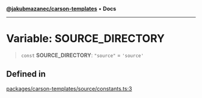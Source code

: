 [**@jakubmazanec/carson-templates**](../README.md) • **Docs**

---

# Variable: SOURCE_DIRECTORY

> `const` **SOURCE_DIRECTORY**: `"source"` = `'source'`

## Defined in

[packages/carson-templates/source/constants.ts:3](https://github.com/jakubmazanec/tools/blob/28bd44b020b25cf8f9b96b5a385bb7c918cf32ab/packages/carson-templates/source/constants.ts#L3)

